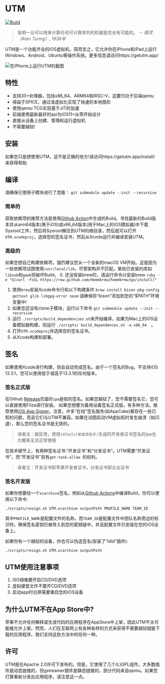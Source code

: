 # UTM
[![Build](https://github.com/utmapp/UTM/workflows/Build/badge.svg?branch=master&event=push)][1]

> 发明一台可以用来计算任何可计算序列的机器是完全有可能的。
-- <cite>图灵（Alan Turing）, 1936年</cite>

UTM是一个功能齐全的iOS虚拟机。简而言之，它允许你在iPhone和iPad上运行Windows、Android、Ubuntu等操作系统。更多信息请访问https://getutm.app/

![在iPhone上运行UTM的截图][4]

## 特性

* 支持30+处理器，包括x86_64、ARM64和RISC-V，这要归功于后端qemu
* 得益于SPICE，通过准虚拟化实现了快速的本地图形
* 使用qemu TCG实现基于JIT的加速
* 前端使用最新最好的api为iOS11+从零开始设计
* 直接从设备上创建、管理和运行虚拟机
* 不需要越狱!

## 安装

如果您只是想使用UTM，这不是正确的地方!请访问https://getutm.app/install/ 来获得帮助.

## 编译

请确保已使用子模块进行了克隆：
`git submodule update --init --recursive `

### 简单的

获取依赖项的推荐方法是使用[Github Action][5]中生成的Build。寻找最新的Build版本并从arm64版本(用于iOS)或x86_64版本(用于Mac上的iOS模拟器)中下载Sysroot工件，然后将Sysroot解压到UTM的根目录，然后就可以打开`UTM.xcodeproj`，选择您的签名证书，然后从Xcode运行并编译安装UTM。

### 高级的

如果您想自己构建依赖项，强烈建议您从一个全新的macOS VM开始。这是因为一些依赖项试图使用`/usr/local/lib`，尽管架构并不匹配。某些已安装的库如`libusb`和`gawk`将破坏Build。
0. 还没安装brew的，请运行命令以安装brew
`ruby -e "$(curl -fsSL https://raw.github.com/Homebrew/homebrew/go/install)"`
1. 使用`brew`安装Xcode命令行和以下构建条件
`brew install bison pkg-config gettext glib libgpg-error nasm`
请确保将“bison”添加到您的“$PATH”环境变量中!
2. 如果您还没有clone子模块，运行以下命令
`git submodule update --init --recursive` 
3. 运行 `./scripts/build_dependencies.sh`来开始编译，如果为Mac上的iOS设备模拟器构建，则运行 `./scripts/ build_dependences.sh -a x86_64  `。
4. 打开`UTM.xcodeproj`并选择您的签名证书。
5. 从Xcode构建和部署。

## 签名

如果使用Xcode进行构建，则会自动完成签名。由于一个签名的Bug，不支持iOS 13.3.1，您可以使用低于或高于13.3.1的任何版本。

### 签名正式版

在Github [Release][3]页面的`ipa`是假的签名。如果您越狱了，您不需要签名它，您可以直接使用Filza进行安装。
如果您想要为备用设备签名正式版，有多种方法。推荐使用[iOS App Signer][2]。注意，许多“在线”签名服务(如AppCake)都存在一些已知的问题，而且它们与UTM不兼容。如果在试图启动VM虚拟机时发生崩溃（如闪退），那么您的签名证书是无效的。
>译者注：据反馈，使用` i4Tools(即爱思助手) `生成的开发者证书签名的ipa也大概率无法正常使用

在技术细节上，有两种签名证书:“开发证书”和“分发证书”。UTM需要“开发证书”，而“开发证书”具有`get-task-allow `的权利。
>译者注：开发证书即苹果开发者证书，分发证书即企业证书

### 签名开发版

如果你想要给一个` xcarchive `签名，例如从[Github Actions][1]中编译Build，你可以使用以下命令:

```
./scripts/resign.sh UTM.xcarchive outputPath PROFILE_NAME TEAM_ID
```

其中`PROFILE_NAME`是配置文件的名称，而`TEAM_ID`是配置文件中团队名称旁边的标识符。确保签名密钥已被导入到您的密钥链中，并且配置文件已安装在您的iOS设备上。

如果你有一个越狱的设备，你也可以伪造签名(安装了“ldid”插件):

```
./scripts/resign.sh UTM.xcarchive outputPath
```
## UTM使用注意事项

1. ISO镜像要开启CD/DVD选项
2. 虚拟硬盘文件不要开CD/DVD选项
3. 启动app时白屏需要重启您的iOS设备

## 为什么UTM不在App Store中?

苹果不允许任何解释或生成代码的应用程序在AppStore中上架，因此UTM不太可能被允许上架。然而，人们在互联网上有各种各样的方式来获得不需要越狱就能下载的应用程序。我们支持这些方法中的任何一种。

## 许可

UTM是在Apache 2.0许可下发布的。但是，它使用了几个(L)GPL组件。大多数插件是动态链接的，但gstreamer插件是静态链接的，部分代码来自qemu。如果您打算重新分发此应用程序，请注意这一点。

[1]: https://github.com/utmapp/UTM/actions?query=event%3Arelease+workflow%3ABuild
[2]: https://dantheman827.github.io/ios-app-signer/
[3]: https://github.com/utmapp/UTM/releases
[4]: https://i.loli.net/2020/08/09/93OGkcAhvBo25IQ.jpg
[5]: https://github.com/utmapp/UTM/actions?query=workflow%3ABuild+event%3Arelease+is%3Asuccess
